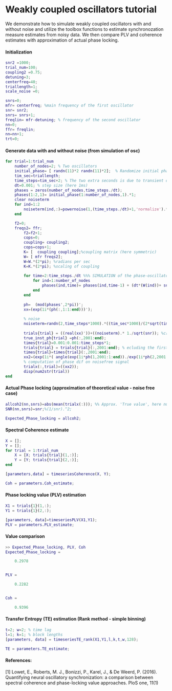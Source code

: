 # Weakly coupled oscillators tutorial
We demonstrate how to simulate weakly coupled oscillators with and without noise 
and utilize the toolbox functions to estimate synchronozation measure estimates from noisy data.
We then compare PLV and coherence estimates with approximation of actual phase locking.
 
#### Initialization
 
```matlab
snr2 =1000;
trial_num=100;
coupling2 =0.75;   
detuning=3;
centerfreq=40;
triallength=1;
scale_noise =0;

snrs=0;
mfr= centerfreq; %main frequency of the first oscillator
snr= snr2;
snrs= snrs+1;
freqlin= mfr-detuning; % frequency of the second oscillator
nn=0;
ffr= freqlin;
nn=nn+1;
trt=0;
```
 
#### Generate data with and without noise (from simulation of osc)

```matlab
for trial=1:trial_num
    number_of_nodes=2; % Two oscillators
    initial_phase= [ randn(11)*2 randn(11)*2];  % Randomize initial phases
    tim_sec=triallength;
    time_steps=tim_sec+2; % The two extra seconds is due to transient dynamics at the beginning
    dt=0.001; % step size (here 1ms)
    phases = zeros(number_of_nodes,time_steps./dt);
    phases(1:2,1)= initial_phase(1:number_of_nodes,1).*1;
    clear noiseterm
    for ind=1:2
        noiseterm(ind,:)=powernoise(1,(time_steps./dt)+1,'normalize').*scale_noise;
    end

    f2=0;
    freqs2= ffr;
        f2=f2+1;
        cops=0;
        coupling= coupling2;
        cops=cops+1;
        K= [  coupling coupling];%coupling matrix (here symmetric)
        W= [ mfr freqs2];
        W=W.*(2*pi); %radians per sec
        K=K.*(2*pi); %scaling of coupling
		
        for time=2:time_steps./dt %%% SIMULATION of the phase-oscillators   
            for ind=1:number_of_nodes
                phases(ind,time)= phases(ind,time-1) + (dt*(W(ind))+ sum(dt.*K(:,ind).* -(sin((phases(ind,time-1) -phases(:,time-1)))) ) )+  noiseterm(ind,time-1) ;
            end
        end
        
        ph=  (mod(phases',2*pi))';
        xx=(exp(1i*(ph(:,1:1:end)))');
        
        % noise 
        noiseterm=randn(2,time_steps*1000).*((tim_sec*1000)/(2*sqrt(tim_sec*1000)));  % white noise properly scaled
        
        trials{trial} = ((real(xx)'))+((noiseterm).* 1./sqrt(snr)); %creating composite signal
        true_inst_ph{trial} =ph(:,2001:end);
        times{trial}=0.001:0.001:time_steps*1;
        trials{trial} = trials{trial}(:,2001:end); % ecluding the first seconds
        times{trial}=times{trial}(:,2001:end);
        xx2=(exp(1i*( angle(exp(1i*ph(1,2001:1:end))./exp(1i*ph(2,2001:1:end))) ))');
        % computation of phase dif on noisefree signal
        trialx(:,trial)=((xx2));
        disp(num2str(trial))
end
```

####  Actual Phase locking (approximation of theoretical value - noise free case)

``` matlab
allcoh2(nn,snrs)=abs(mean(trialx(:))); %% Approx. 'True value', here numerically estimated (but very close to analytically derived ones)     
SNR(nn,snrs)=snr;%(1/snr).^2;

Expected_Phase_locking = allcoh2;

```

#### Spectral Coherence estimate
``` matlab
X = [];
Y = [];
for trial = 1:trial_num
    X = [X; trials{trial}(1,:)];
    Y = [Y; trials{trial}(2,:)];
end

[parameters,data] = timeseriesCoherence(X, Y);

Coh = parameters.Coh_estimate;
```

#### Phase locking value (PLV) estimation
``` matlab
X1 = trials{1}(1,:);
Y1 = trials{1}(2,:);

[parameters, data]=timeseriesPLV(X1,Y1);
PLV = parameters.PLV_estimate;
```

#### Value comparison 
``` matlab
>> Expected_Phase_locking, PLV, Coh
Expected_Phase_locking =

    0.2978


PLV =

    0.2282


Coh =

    0.9396
```

#### Transfer Entropy (TE) estimation  (Rank method - simple binning)

``` matlab
t=2; w=2; % time lag 
l=1; k=1; % block lengths
[parameters, data] = timeseriesTE_rank(X1,Y1,l,k,t,w,128);

TE = parameters.TE_estimate;
```

#### References:
[1] Lowet, E., Roberts, M. J., Bonizzi, P., Karel, J., & De Weerd, P. (2016). Quantifying neural oscillatory synchronization: a comparison between spectral coherence and phase-locking value approaches. PloS one, 11(1)